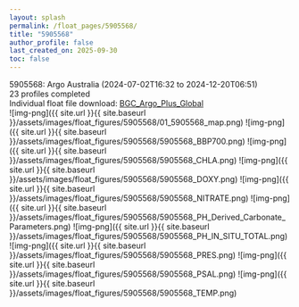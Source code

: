 ```yaml
---
layout: splash
permalink: /float_pages/5905568/
title: "5905568"
author_profile: false
last_created_on: 2025-09-30
toc: false
---
```

 
5905568: Argo Australia (2024-07-02T16:32 to 2024-12-20T06:51)\
23 profiles completed\
Individual float file download: [BGC_Argo_Plus_Global](https://ftp.soest.hawaii.edu/bgc_argo_plus/Individual_Floats/outliers_removed/5905568_Sprof_processed.nc)\
![img-png]({{ site.url }}{{ site.baseurl }}/assets/images/float_figures/5905568/01_5905568_map.png)
![img-png]({{ site.url }}{{ site.baseurl }}/assets/images/float_figures/5905568/5905568_BBP700.png)
![img-png]({{ site.url }}{{ site.baseurl }}/assets/images/float_figures/5905568/5905568_CHLA.png)
![img-png]({{ site.url }}{{ site.baseurl }}/assets/images/float_figures/5905568/5905568_DOXY.png)
![img-png]({{ site.url }}{{ site.baseurl }}/assets/images/float_figures/5905568/5905568_NITRATE.png)
![img-png]({{ site.url }}{{ site.baseurl }}/assets/images/float_figures/5905568/5905568_PH_Derived_Carbonate_Parameters.png)
![img-png]({{ site.url }}{{ site.baseurl }}/assets/images/float_figures/5905568/5905568_PH_IN_SITU_TOTAL.png)
![img-png]({{ site.url }}{{ site.baseurl }}/assets/images/float_figures/5905568/5905568_PRES.png)
![img-png]({{ site.url }}{{ site.baseurl }}/assets/images/float_figures/5905568/5905568_PSAL.png)
![img-png]({{ site.url }}{{ site.baseurl }}/assets/images/float_figures/5905568/5905568_TEMP.png)
